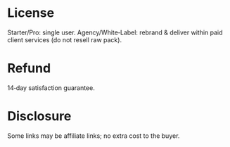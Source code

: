 # License
Starter/Pro: single user. Agency/White‑Label: rebrand & deliver within paid client services (do not resell raw pack).

# Refund
14‑day satisfaction guarantee.

# Disclosure
Some links may be affiliate links; no extra cost to the buyer.
